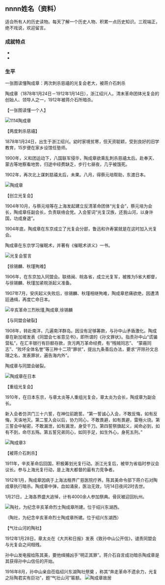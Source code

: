 ## nnnn姓名（资料）

适合所有人的历史读物。每天了解一个历史人物、积累一点历史知识。三观端正，绝不戏说，欢迎留言。  

### 成就特点

- ​
- ​


### 生平



一张图读懂陶成章：两次刺杀慈禧的光复会老大，被蒋介石刺杀



陶成章（1878年1月24日－1912年1月14日），浙江绍兴人。清末革命团体光复会的创始人、领导人之一，1912年被蒋介石所暗杀。

【一张图读懂一个人】

![1114陶成章](1114陶成章.png)

【两度刺杀慈禧】

1878年1月24日，出生于浙江绍兴。幼时家境贫寒，但天资聪颖，受到良好的旧学教育，15岁便在家乡设馆任塾师。

1900年，义和团运动下，八国联军侵华，陶成章欲乘乱刺杀慈禧太后。赴奉天、蒙古等地察看地势，归途中经费缺乏，步行七昼夜，几乎被饿死。

1902年，再次北上谋刺慈禧太后，未果。八月，得蔡元培帮助，东渡日本。

![陶成章](陶成章.jpg)

【创立光复会】

1904年10月，与蔡元培等在上海发起建立反清革命团体“光复会”，蔡元培为会长，陶成章任副会长，负责联络会党。入会誓词“光复汉族，还我山河，以身许国，功成身退”。

1904年底，陶成章在东京成立了光复会分部，鲁迅和许寿裳就是在这时加入光复会。

陶成章在东京学习催眠术，并著有《催眠术讲义》一书。

![光复会誓言](光复会誓言.jpeg)

【徐锡麟、秋瑾殉难】

1906年，在东京加入同盟会。联络闽、皖各省，成立光复军，被推为5省大都督，与徐锡麟、秋瑾加紧皖浙起义准备。

1907年7月，安庆起义失败后，徐锡麟、秋瑾相继殉难，陶成章悲痛欲绝，因遭清廷通缉，再度亡命日本。

![辛亥革命三烈秋瑾,陶成章,徐锡麟](辛亥革命三烈秋瑾,陶成章,徐锡麟.jpeg)

【与同盟会破裂】

1908年，转赴南洋，几遍南洋群岛。因没有足够筹款，与孙中山矛盾激化。陶成章在新加坡发表《同盟会七省意见书》，即所谓的《孙文罪状》。指责孙中山“谎骗营私”，在汇丰银行有巨额存款，贪污两万革命经费，有“残贼同志”、 “蒙蔽同志”、“败坏全体名誉”等三种十二项“罪状”，提出九条善后办法，要求“开除孙文总理之名，发表罪状，遍告海内外”。

陶成章与同盟会破裂。

![陶成章在日本](陶成章在日本.jpg)

【重组光复会】

1910年，在日本东京，与章太炎等人重组光复会，章太炎为会长，陶成章为副会长。

新入会者仿洪门三十六誓，在神位前跪誓。“第一誓诚心入会，不敢反悔，如有反悔，天诛地灭。第二誓入会以后，协力同心，不敢畏避，如有畏避，雷殛火烧。第三誓会中秘密，不敢漏泄，如有漏泄，身受千刀。第四誓祭旗起义，闻命必到，如有不到，命尽五殇。第五誓兄弟同心，如同手足，如生外心，身死五刑。”

![陶成章3](陶成章3.jpeg)

【被蒋介石刺杀】

1911年，辛亥革命后回国，积极筹划光复行动。浙江光复后，被举为省临时参议会议长。参与上海光复行动，是上海大都督的最有力竞争者。

1912年1月，陶成章因病于上海法租界广慈医院疗养。陈其美命令部下蒋介石对陶成章执行暗杀。陶成章中弹，血如涌泉，医治无效，1月14日夜间2时去世。

1月21日，上海各界盛大追悼，计有4000余人参加祭典。骨灰被迎回杭州。

![陶社，为纪念辛亥革命烈士陶成章所建。位于绍兴东湖西。](陶社，为纪念辛亥革命烈士陶成章所建。位于绍兴东湖西。.jpeg)

（陶社，为纪念辛亥革命烈士陶成章所建。位于绍兴东湖西）

【气壮山河的陶社】

1912年1月28日，章太炎在《大共和日报》发表《致孙中山公开信》，谴责同盟会与光复会之间相残。

孙中山发电报给陈其美，要他缉捕凶手“明正其罪”。蒋介石自言成功暗杀陶成章是其获得孙中山信任的开始。

1916年8月，孙中山亲自莅临绍兴东湖陶社祭奠 ，称其“奔走革命不遗余力，光复之际陶君实有巨功”，题“气壮山河”匾额。
![陶成章故居](陶成章故居.jpeg)



